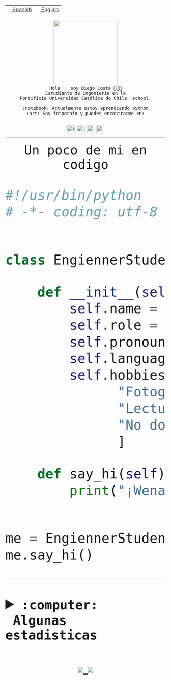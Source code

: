 <table border="0"  align="right">
 <tr><td><a href="README.md"><img src="https://upload.wikimedia.org/wikipedia/commons/thumb/8/89/Bandera_de_Espa%C3%B1a.svg/1200px-Bandera_de_Espa%C3%B1a.svg.png" height="10"> Spanish</a></td>
 <td><a href="README.en.md"><img src="https://upload.wikimedia.org/wikipedia/commons/a/a4/Flag_of_the_United_States.svg" height="10"> English</a></td></tr>
</table><br><br><br>


<p align="center">
  <img src="https://github.com/diegocostares/diegocostares/blob/main/Images/aaa2.gif?raw=true" width="200px">
  <br><samp>
    Hola <img src="https://media.giphy.com/media/hvRJCLFzcasrR4ia7z/giphy.gif" width="16px"> soy Diego Costa 👨🏻‍💻<br>
    Estudiante de ingeniería en la <br>
    Pontificia Universidad Católica de Chile :school:<br>
  <br>
    :notebook: Actualmente estoy aprendiendo python <br>
    :art: Soy fotografo y puedes encontrarme en: <br>
  <br></samp>
  
</p>

<p align="center">
   <a href="https://instagram.com/diegocosta_no" target="blank">
    <img 
    align="center" src="https://cdn.jsdelivr.net/npm/simple-icons@3.0.1/icons/instagram.svg" alt="instagram" height="25px" width="25px" />
  </a>
  <a style="border: 3px solid; color: white;"href="https://t.me/diegocosta_no" target="blank">
  <img
  align="center" alt="Telegram" width="25px" src="https://icons-for-free.com/iconfiles/png/512/Telegram-1324888767380505522.png" />
</a>
<a href="https://api.whatsapp.com/send?phone=56971897835&text=Hola!" target="blank">
  <img
  align="center" alt="wtsp" width="25px" src="https://img.icons8.com/pastel-glyph/2x/whatsapp--v2.png" />
</a>
<a href="https://www.linkedin.com/in/diego-costa-786249213/" target="blank">
  <img
  align="center" alt="wtsp" width="25px" src="https://img.icons8.com/metro/452/linkedin.png" />
</a>

  </a>
</p>

---


<p align="center"><font size="25"><samp>Un poco de mi en codigo</samp></front></p>


```python
#!/usr/bin/python
# -*- coding: utf-8 -*-


class EngiennerStudent:

    def __init__(self):
        self.name = "Diego Costa"
        self.role = "Estudiante"
        self.pronouns = "he/him"
        self.language_spoken = ["es_CL", "en_US"]
        self.hobbies = [
              "Fotografia",
              "Lectura",
              "No dormir",
              ]

    def say_hi(self):
        print("¡Wena mundo!")


me = EngiennerStudent()
me.say_hi()
```
---
<details>
  <summary><b><samp>:computer: &nbsp;Algunas estadisticas</samp></b></summary>
  <br/></p>

<!--START_SECTION:waka-->
![Code Time](http://img.shields.io/badge/Code%20Time-399%20hrs%2050%20mins-blue)

**Soy nocturno 🦉** 

```text
🌞 Mañana     5 commits      ░░░░░░░░░░░░░░░░░░░░░░░░░   2.26% 
🌆 Día        87 commits     █████████░░░░░░░░░░░░░░░░   39.37% 
🌃 Tarde      57 commits     ██████░░░░░░░░░░░░░░░░░░░   25.79% 
🌙 Noche      72 commits     ████████░░░░░░░░░░░░░░░░░   32.58%

```
📅 **Soy más productivo los Miércoles** 

```text
Lunes        18 commits     ██░░░░░░░░░░░░░░░░░░░░░░░   8.14% 
Martes       24 commits     ██░░░░░░░░░░░░░░░░░░░░░░░   10.86% 
Miércoles    86 commits     █████████░░░░░░░░░░░░░░░░   38.91% 
Jueves       23 commits     ██░░░░░░░░░░░░░░░░░░░░░░░   10.41% 
Viernes      7 commits      ░░░░░░░░░░░░░░░░░░░░░░░░░   3.17% 
Sábado       22 commits     ██░░░░░░░░░░░░░░░░░░░░░░░   9.95% 
Domingo      41 commits     ████░░░░░░░░░░░░░░░░░░░░░   18.55%

```


📊 **Esta semana me dediqué a** 

```text
🐱‍💻 Proyectos: 
G74_BDD                  7 hrs 28 mins       ████████░░░░░░░░░░░░░░░░░   32.32% 
T1                       7 hrs 16 mins       ███████░░░░░░░░░░░░░░░░░░   31.41% 
SHAREGO-G54              5 hrs 52 mins       ██████░░░░░░░░░░░░░░░░░░░   25.39% 
plantilla one page para f35 mins             ░░░░░░░░░░░░░░░░░░░░░░░░░   2.58% 
Proyecto-Ejemplo         27 mins             ░░░░░░░░░░░░░░░░░░░░░░░░░   2.01%

```


 Last Updated on 29/04/2022 08:32:09 UTC
<!--END_SECTION:waka-->
  
  

 <p align="center"> <img src="https://github-readme-stats.vercel.app/api?username=diegocostares&show_icons=true&theme=ayu-mirage" alt="abhisheknaiidu" /></p>
 
</details>

<p align=center>
  <a href="https://github.com/diegocostares">
    <img src="https://badges.pufler.dev/visits/diegocostares/diegocostares?style=flat-square&color=black&logo=github">
  </a>
  <a href="https://github.com/diegocostares?tab=repositories">
    <img src="https://badges.pufler.dev/repos/diegocostares?style=flat-square&color=black&logo=github">
  </a>
</p>

